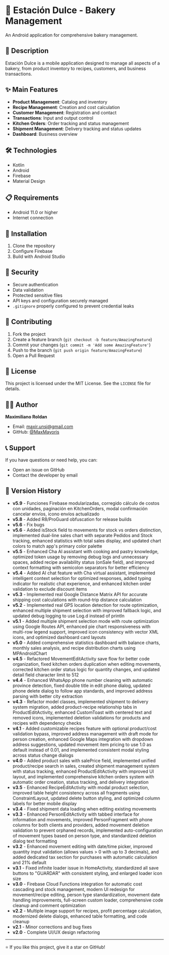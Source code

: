 # 🍰 Estación Dulce - Bakery Management

An Android application for comprehensive bakery management.

## 📱 Description

Estación Dulce is a mobile application designed to manage all aspects of a bakery, from product inventory to recipes, customers, and business transactions.

## ✨ Main Features

- **Product Management**: Catalog and inventory
- **Recipe Management**: Creation and cost calculation
- **Customer Management**: Registration and contact
- **Transactions**: Input and output control
- **Kitchen Orders**: Order tracking and status management
- **Shipment Management**: Delivery tracking and status updates
- **Dashboard**: Business overview

## 🛠️ Technologies

- Kotlin
- Android
- Firebase
- Material Design

## 📋 Requirements

- Android 11.0 or higher
- Internet connection

## 🚀 Installation

1. Clone the repository
2. Configure Firebase
3. Build with Android Studio

## 🔐 Security

- Secure authentication
- Data validation
- Protected sensitive files
- API keys and configuration securely managed
- `.gitignore` properly configured to prevent credential leaks

## 🤝 Contributing

1. Fork the project
2. Create a feature branch (`git checkout -b feature/AmazingFeature`)
3. Commit your changes (`git commit -m 'Add some AmazingFeature'`)
4. Push to the branch (`git push origin feature/AmazingFeature`)
5. Open a Pull Request

## 📝 License

This project is licensed under the MIT License. See the `LICENSE` file for details.

## 👨‍💻 Author

**Maximiliano Roldan**
- Email: maxir.unsj@gmail.com
- GitHub: [@MaxMayoris](https://github.com/MaxMayoris)

## 📞 Support

If you have questions or need help, you can:
- Open an issue on GitHub
- Contact the developer by email

## 🔄 Version History

- **v5.9** - Funciones Firebase modularizadas, corregido cálculo de costos con unidades, paginación en KitchenOrders, modal confirmación cancelar envíos, icono envíos actualizado
- **v5.8** - Added R8/ProGuard obfuscation for release builds
- **v5.6** - Fix bugs
- **v5.6** - Added isStock field to movements for stock vs orders distinction, implemented dual-line sales chart with separate Pedidos and Stock tracking, enhanced statistics with total sales display, and updated chart colors to match app's primary color palette
- **v5.5** - Enhanced Cha AI assistant with cooking and pastry knowledge, optimized token usage by removing debug logs and unnecessary spaces, added recipe availability status (onSale field), and improved context formatting with semicolon separators for better efficiency
- **v5.4** - Added AI chat feature with Cha virtual assistant, implemented intelligent context selection for optimized responses, added typing indicator for realistic chat experience, and enhanced kitchen order validation to exclude discount items
- **v5.3** - Implemented real Google Distance Matrix API for accurate shipping cost calculations with round-trip distance calculation
- **v5.2** - Implemented real GPS location detection for route optimization, enhanced multiple shipment selection with improved fallback logic, and updated debug logging to use Log.d instead of println
- **v5.1** - Added multiple shipment selection mode with route optimization using Google Routes API, enhanced pie chart responsiveness with multi-row legend support, improved icon consistency with vector XML icons, and optimized dashboard card layouts
- **v5.0** - Added comprehensive statistics dashboard with balance charts, monthly sales analysis, and recipe distribution charts using MPAndroidChart
- **v4.5** - Refactored MovementEditActivity save flow for better code organization, fixed kitchen orders duplication when editing movements, corrected kitchen order status logic for quantity changes, and updated detail field character limit to 512
- **v4.4** - Enhanced WhatsApp phone number cleaning with automatic province detection, fixed double title in edit phone dialog, updated phone delete dialog to follow app standards, and improved address parsing with better city extraction
- **v4.3** - Refactor model classes, implemented shipment to delivery system migration, added product-recipe relationship tabs in ProductEditActivity, enhanced CustomToast with centered text and removed icons, implemented deletion validations for products and recipes with dependency checks
- **v4.1** - Added customizable recipes feature with optional product/cost validation bypass, improved address management with draft mode for person creation, enhanced Google Maps integration with dropdown address suggestions, updated movement item pricing to use 1.0 as default instead of 0.01, and implemented consistent modal styling across status change dialogs
- **v4.0** - Added product sales with salePrice field, implemented unified product/recipe search in sales, created shipment management system with status tracking, enhanced ProductEditActivity with improved UI layout, and implemented comprehensive kitchen orders system with automatic order creation, status tracking, and delivery integration
- **v3.5** - Enhanced RecipeEditActivity with modal product selection, improved table height consistency across all fragments using ConstraintLayout, updated delete button styling, and optimized column labels for better mobile display
- **v3.4** - Fixed shipment data loading when editing existing movements
- **v3.3** - Enhanced PersonEditActivity with tabbed interface for information and movements, improved PersonFragment with phone columns for both clients and providers, added movement deletion validation to prevent orphaned records, implemented auto-configuration of movement types based on person type, and standardized deletion dialog text formatting
- **v3.2** - Enhanced movement editing with date/time picker, improved quantity input validation (allows values > 0 with up to 3 decimals), and added dedicated tax section for purchases with automatic calculation and 21% default
- **v3.1** - Fixed infinite loader issue in HomeActivity, standardized all save buttons to "GUARDAR" with consistent styling, and enlarged loader icon size
- **v3.0** - Firebase Cloud Functions integration for automatic cost cascading and stock management, modern UI redesign for movement/recipe editing, person type standardization, movement date handling improvements, full-screen custom loader, comprehensive code cleanup and comment optimization
- **v2.2** - Multiple image support for recipes, profit percentage calculation, modernized delete dialogs, enhanced table formatting, and code cleanup
- **v2.1** - Minor corrections and bug fixes
- **v2.0** - Complete UI/UX design refactoring

---

⭐ If you like this project, give it a star on GitHub!
